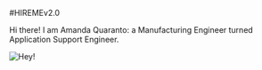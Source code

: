 #HIREMEv2.0

Hi there! I am Amanda Quaranto: a Manufacturing Engineer turned Application Support Engineer.

![Hey!](http://howstuffworks.files.wordpress.com/2011/08/panda4.jpg)